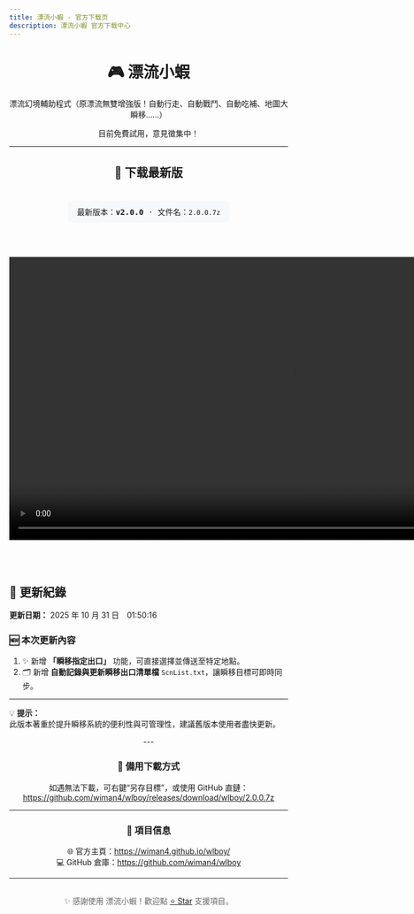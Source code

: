 ```yaml
---
title: 漂流小蝦 - 官方下载页
description: 漂流小蝦 官方下载中心
---
```


<div align="center">

<h1>🎮 漂流小蝦</h1>
<p>漂流幻境輔助程式（原漂流無雙增強版！自動行走、自動戰鬥、自動吃補、地圖大瞬移……）</p>
<p>目前免費試用，意見徵集中！</p>

---

<style>
.download-button {
  display:inline-block;
  padding:14px 24px;
  margin:10px;
  background-color:#2ea44f;
  color:white;
  text-decoration:none;
  border-radius:10px;
  font-weight:bold;
  box-shadow:0 4px 8px rgba(0,0,0,0.15);
  transition:background-color 0.25s, transform 0.1s;
}
.download-button:hover {
  background-color:#22863a;
  transform:scale(1.05);
}
.version-box {
  margin-top:20px;
  padding:10px 16px;
  background:#f6f8fa;
  border-radius:8px;
  display:inline-block;
  font-family:monospace;
}
.footer {
  margin-top:30px;
  color:#666;
  font-size:14px;
}
</style>

<h2>🚀 下载最新版</h2>

<div class="version-box">
最新版本：<b>v2.0.0</b> · 文件名：<code>2.0.0.7z</code>
</div>

<br><br>

<div align="center">

<video width="1024" controls>
  <source src="./wlboydemo01.mp4" type="video/mp4">
</video>
<!-- <img src="./wlboy01.jpg" alt="WLBOY preview" width="800" />
<br>
<a class="download-button" href="https://github.com/wiman4/wlboy/releases/download/wlboy/2.0.0.7z" download>⬇️ 点击下载 漂流小蝦 v2.0.0</a>
</div> -->

<br><br>
<div align="left">
<h2>🧾 更新紀錄</h2>

<div class="update-box">

**更新日期：** 2025 年 10 月 31 日　01:50:16  <br>

### 🆕 本次更新內容<br>
1. ✨ 新增 **「瞬移指定出口」** 功能，可直接選擇並傳送至特定地點。<br>
2. 🗂️ 新增 **自動記錄與更新瞬移出口清單檔** `ScnList.txt`，讓瞬移目標可即時同步。<br>

---

💡 **提示：**  
此版本著重於提升瞬移系統的便利性與可管理性，建議舊版本使用者盡快更新。

</div>
</div>
---

<h3>🔗 備用下載方式</h3>

<p>
如遇無法下載，可右鍵“另存目標”，或使用 GitHub 直鏈：<br>
<a href="https://github.com/wiman4/wlboy/releases/download/wlboy/2.0.0.7z" target="_blank">
https://github.com/wiman4/wlboy/releases/download/wlboy/2.0.0.7z
</a>
</p>

---

<h3>📂 項目信息</h3>

<p>
🌐 官方主頁：<a href="https://wiman4.github.io/wlboy/">https://wiman4.github.io/wlboy/</a><br>
💻 GitHub 倉庫：<a href="https://github.com/wiman4/wlboy">https://github.com/wiman4/wlboy</a><br>
</p>

---

<div class="footer">
✨ 感謝使用 漂流小蝦！歡迎點 <a href="https://github.com/wiman4/wlboy" target="_blank">⭐ Star</a> 支援項目。
</div>

</div>
